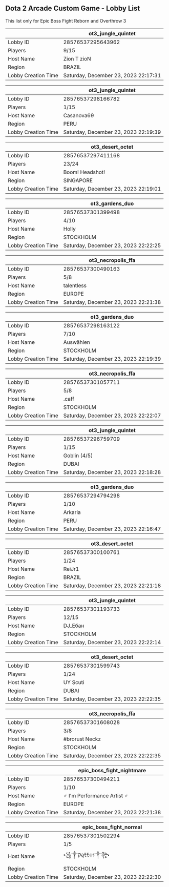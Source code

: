 ## Dota 2 Arcade Custom Game - Lobby List

This list only for Epic Boss Fight Reborn and Overthrow 3

|  | ot3_jungle_quintet |
| ------ | ------ |
| Lobby ID | 28576537295643962 |
| Players | 9/15 |
| Host Name | Zion T zioN |
| Region | BRAZIL |
| Lobby Creation Time | Saturday, December 23, 2023 22:17:31 |


|  | ot3_jungle_quintet |
| ------ | ------ |
| Lobby ID | 28576537298166782 |
| Players | 1/15 |
| Host Name | Casanova69 |
| Region | PERU |
| Lobby Creation Time | Saturday, December 23, 2023 22:19:39 |


|  | ot3_desert_octet |
| ------ | ------ |
| Lobby ID | 28576537297411168 |
| Players | 23/24 |
| Host Name | Boom! Headshot! |
| Region | SINGAPORE |
| Lobby Creation Time | Saturday, December 23, 2023 22:19:01 |


|  | ot3_gardens_duo |
| ------ | ------ |
| Lobby ID | 28576537301399498 |
| Players | 4/10 |
| Host Name | Holly |
| Region | STOCKHOLM |
| Lobby Creation Time | Saturday, December 23, 2023 22:22:25 |


|  | ot3_necropolis_ffa |
| ------ | ------ |
| Lobby ID | 28576537300490163 |
| Players | 5/8 |
| Host Name | talentless |
| Region | EUROPE |
| Lobby Creation Time | Saturday, December 23, 2023 22:21:38 |


|  | ot3_gardens_duo |
| ------ | ------ |
| Lobby ID | 28576537298163122 |
| Players | 7/10 |
| Host Name | Auswählen |
| Region | STOCKHOLM |
| Lobby Creation Time | Saturday, December 23, 2023 22:19:39 |


|  | ot3_necropolis_ffa |
| ------ | ------ |
| Lobby ID | 28576537301057711 |
| Players | 5/8 |
| Host Name | .caff |
| Region | STOCKHOLM |
| Lobby Creation Time | Saturday, December 23, 2023 22:22:07 |


|  | ot3_jungle_quintet |
| ------ | ------ |
| Lobby ID | 28576537296759709 |
| Players | 1/15 |
| Host Name | Goblin (4/5) |
| Region | DUBAI |
| Lobby Creation Time | Saturday, December 23, 2023 22:18:28 |


|  | ot3_gardens_duo |
| ------ | ------ |
| Lobby ID | 28576537294794298 |
| Players | 1/10 |
| Host Name | Arkaria |
| Region | PERU |
| Lobby Creation Time | Saturday, December 23, 2023 22:16:47 |


|  | ot3_desert_octet |
| ------ | ------ |
| Lobby ID | 28576537300100761 |
| Players | 1/24 |
| Host Name | ReiJr1 |
| Region | BRAZIL |
| Lobby Creation Time | Saturday, December 23, 2023 22:21:18 |


|  | ot3_jungle_quintet |
| ------ | ------ |
| Lobby ID | 28576537301193733 |
| Players | 12/15 |
| Host Name | DJ_Ебан |
| Region | STOCKHOLM |
| Lobby Creation Time | Saturday, December 23, 2023 22:22:14 |


|  | ot3_desert_octet |
| ------ | ------ |
| Lobby ID | 28576537301599743 |
| Players | 1/24 |
| Host Name | UY Scuti |
| Region | DUBAI |
| Lobby Creation Time | Saturday, December 23, 2023 22:22:35 |


|  | ot3_necropolis_ffa |
| ------ | ------ |
| Lobby ID | 28576537301608028 |
| Players | 3/8 |
| Host Name | #brorust Neckz |
| Region | STOCKHOLM |
| Lobby Creation Time | Saturday, December 23, 2023 22:22:35 |


|  | epic_boss_fight_nightmare |
| ------ | ------ |
| Lobby ID | 28576537300494211 |
| Players | 1/10 |
| Host Name | ♂ I'm Performance Artist ♂ |
| Region | EUROPE |
| Lobby Creation Time | Saturday, December 23, 2023 22:21:38 |


|  | epic_boss_fight_normal |
| ------ | ------ |
| Lobby ID | 28576537301502294 |
| Players | 1/5 |
| Host Name | ꧁༒קąﾓﾓ๏ร༒꧂ |
| Region | STOCKHOLM |
| Lobby Creation Time | Saturday, December 23, 2023 22:22:30 |


